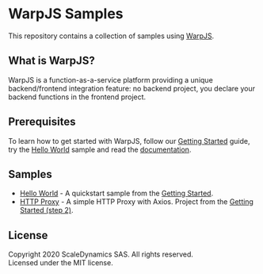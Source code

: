 # WarpJS Samples

This repository contains a collection of samples using [WarpJS](https://warpjs.com).

## What is WarpJS?

WarpJS is a function-as-a-service platform providing a unique backend/frontend integration feature: no backend project, you declare your backend functions in the frontend project.

## Prerequisites

To learn how to get started with WarpJS, follow our [Getting Started](https://warpjs.dev/docs/getting-started) guide, try the [Hello World](./hello-world) sample and read the [documentation](https://warpjs.dev).

## Samples

- [Hello World](./hello-world) - A quickstart sample from the [Getting Started](https://warpjs.dev/docs/getting-started).
- [HTTP Proxy](./http-proxy) - A simple HTTP Proxy with Axios. Project from the [Getting Started (step 2)](https://warpjs.dev/docs/nodejs-modules).

## License

Copyright 2020 ScaleDynamics SAS. All rights reserved.  
Licensed under the MIT license.
